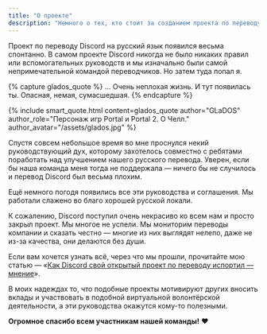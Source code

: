 ```yaml
---
title: "О проекте"
description: "Немного о тех, кто стоит за созданием проекта по переводу Discord"
---
```


Проект по переводу Discord на русский язык появился весьма спонтанно. В самом проекте Discord никогда не было никаких правил или вспомогательных руководств и мы изначально были самой непримечательной командой переводчиков. Но затем туда попал я.

{% capture glados_quote %}
… Очень неплохая жизнь. И тут появилась ты. Опасная, немая, сумасшедшая.
{% endcapture %}

{% include smart_quote.html content=glados_quote author="GLaDOS" author_role="Персонаж игр Portal и Portal 2. О Челл." author_avatar="/assets/glados.jpg" %}

Спустя совсем небольшое время во мне проснулся некий руководствующий дух, которому захотелось совместно с ребятами поработать над улучшением нашего русского перевода. Уверен, если бы наша команда меня тогда не поддержала — ничего бы не случилось и перевод Discord был весьма плохим.

Ещё немного погодя появились все эти руководства и соглашения. Мы работали слажено во благо хорошей русской локали.

К сожалению, Discord поступил очень некрасиво ко всем нам и просто закрыл проект. Мы многое не успели. Мы мониторим переводы компании и сказать честно — многие из них выглядят нелепо, даже не из-за качества, они делаются без души.

Если вам хочется узнать всё, через что мы прошли, прочитайте мою статью — «[Как Discord свой открытый проект по переводу испортил — мнение](https://vk.com/@debpkg-discord-translation-opinion)».

В моих надеждах то, что подобные проекты мотивируют других вносить вклады и участвовать в подобной виртуальной волонтёрской деятельности, а эти руководства окажутся кому-то полезными.

**Огромное спасибо всем участникам нашей команды!** ❤

